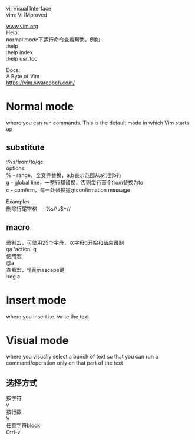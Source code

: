 

vi:  Visual Interface    
vim: Vi IMproved    

www.vim.org   
Help:    
normal mode下运行命令查看帮助，例如：    
:help    
:help index    
:help usr_toc    

Docs:    
A Byte of Vim    
https://vim.swaroopch.com/    


Normal mode
===
where you can run commands. This is the default mode in which Vim starts up    

substitute
---
:%s/from/to/gc    
options:    
% - range，全文件替换，a,b表示范围从a行到b行    
g - global line，一整行都替换，否则每行首个from替换为to    
c - comfirm，每一处替换提示confirmation message    

Examples    
删除行尾空格    
:%s/\s\$+//     

macro
---
录制宏，可使用25个字母，以字母q开始和结束录制    
qa 'action' q    
使用宏    
@a    
查看宏，^\[表示escape键    
:reg a    

Insert mode
===
where you insert i.e. write the text    

Visual mode
===
where you visually select a bunch of text so that you can run a command/operation only on that part of the text    

选择方式
---
按字符    
v    
按行数    
V    
任意字符block    
Ctrl-v    

